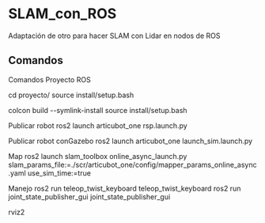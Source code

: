 # SLAM_con_ROS
Adaptación de otro para hacer SLAM con Lidar en nodos de ROS


## Comandos

Comandos Proyecto ROS

cd proyecto/
source install/setup.bash


colcon build --symlink-install
source install/setup.bash


Publicar robot
ros2 launch articubot_one rsp.launch.py

Publicar robot conGazebo
ros2 launch articubot_one launch_sim.launch.py

Map
ros2 launch slam_toolbox online_async_launch.py slam_params_file:=./scr/articubot_one/config/mapper_params_online_async.yaml use_sim_time:=true


Manejo
ros2 run teleop_twist_keyboard teleop_twist_keyboard
ros2 run joint_state_publisher_gui joint_state_publisher_gui

rviz2
